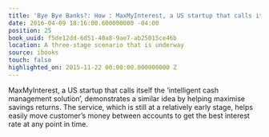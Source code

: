 ```yaml
---
title: 'Bye Bye Banks?: How : MaxMyInterest, a US startup that calls itself the ‘intellige…'
date: 2016-04-09 18:16:00.600000000 -04:00
position: 25
book_uuid: f5de12dd-6d51-40a8-9ae7-ab25015ce46b
location: A three-stage scenario that is underway
source: ibooks
touch: false
highlighted_on: 2015-11-22 00:00:00.000000000 Z
---
```


MaxMyInterest, a US startup that calls itself the ‘intelligent cash management solution’, demonstrates a similar idea by helping maximise savings returns. The service, which is still at a relatively early stage, helps easily move customer’s money between accounts to get the best interest rate at any point in time.